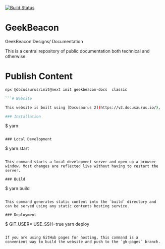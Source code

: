 [![Build Status](https://cloud.drone.io/api/badges/GeekBeacon/geekbeacon-docs/status.svg)](https://cloud.drone.io/GeekBeacon/geekbeacon-docs)


# GeekBeacon
GeekBeacon Designs/ Documentation

This is a central repository of public documentation both technical 
and otherwise.

# Publish Content

```sh
npx @docusaurus/init@next init geekbeacon-docs  classic

```# Website

This website is built using [Docusaurus 2](https://v2.docusaurus.io/), a modern static website generator.

### Installation

```
$ yarn
```

### Local Development

```
$ yarn start
```

This command starts a local development server and open up a browser window. Most changes are reflected live without having to restart the server.

### Build

```
$ yarn build
```

This command generates static content into the `build` directory and can be served using any static contents hosting service.

### Deployment

```
$ GIT_USER=<Your GitHub username> USE_SSH=true yarn deploy
```

If you are using GitHub pages for hosting, this command is a convenient way to build the website and push to the `gh-pages` branch.
